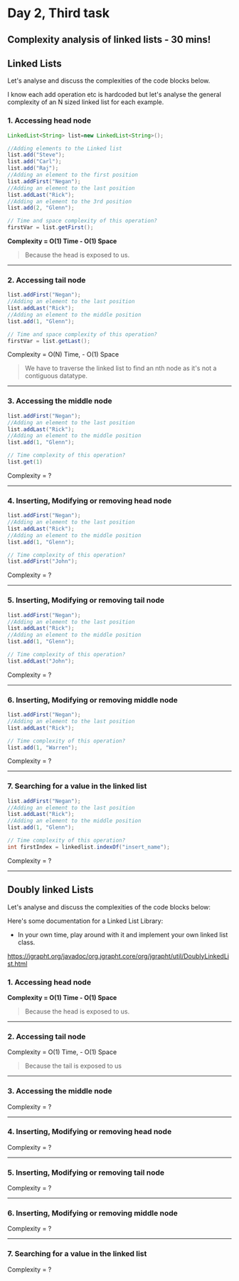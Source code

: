 # Day 2, Third task

## Complexity analysis of linked lists - 30 mins!

## Linked Lists
Let's analyse and discuss the complexities of the code blocks below.

I know each add operation etc is hardcoded but let's analyse the general complexity of an N sized linked list for each example.

### 1. Accessing head node
``` java
LinkedList<String> list=new LinkedList<String>();

//Adding elements to the Linked list
list.add("Steve");
list.add("Carl");
list.add("Raj");
//Adding an element to the first position
list.addFirst("Negan");
//Adding an element to the last position
list.addLast("Rick");
//Adding an element to the 3rd position
list.add(2, "Glenn");

// Time and space complexity of this operation?
firstVar = list.getFirst();
```
**Complexity = O(1) Time - O(1) Space**
> Because the head is exposed to us.

---
### 2. Accessing tail node
``` java
list.addFirst("Negan");
//Adding an element to the last position
list.addLast("Rick");
//Adding an element to the middle position
list.add(1, "Glenn");

// Time and space complexity of this operation?
firstVar = list.getLast();
```
Complexity = O(N) Time, - O(1) Space
> We have to traverse the linked list to find an nth node as it's not a contiguous datatype.

---
### 3. Accessing the middle node
``` java
list.addFirst("Negan");
//Adding an element to the last position
list.addLast("Rick");
//Adding an element to the middle position
list.add(1, "Glenn");

// Time complexity of this operation?
list.get(1)
```
Complexity = ?

---
### 4. Inserting, Modifying or removing head node
``` java
list.addFirst("Negan");
//Adding an element to the last position
list.addLast("Rick");
//Adding an element to the middle position
list.add(1, "Glenn");

// Time complexity of this operation?
list.addFirst("John");
```
Complexity = ?

---
### 5. Inserting, Modifying or removing tail node
``` java
list.addFirst("Negan");
//Adding an element to the last position
list.addLast("Rick");
//Adding an element to the middle position
list.add(1, "Glenn");

// Time complexity of this operation?
list.addLast("John");
```
Complexity = ?

---
### 6. Inserting, Modifying or removing middle node
``` java
list.addFirst("Negan");
//Adding an element to the last position
list.addLast("Rick");

// Time complexity of this operation?
list.add(1, "Warren");
```
Complexity = ?

---
### 7. Searching for a value in the linked list
``` java
list.addFirst("Negan");
//Adding an element to the last position
list.addLast("Rick");
//Adding an element to the middle position
list.add(1, "Glenn");

// Time complexity of this operation?
int firstIndex = linkedlist.indexOf("insert_name");
```
Complexity = ?

---
## Doubly linked Lists
Let's analyse and discuss the complexities of the code blocks below:

Here's some documentation for a Linked List Library:
- In your own time, play around with it and implement your own linked list class.

https://jgrapht.org/javadoc/org.jgrapht.core/org/jgrapht/util/DoublyLinkedList.html

### 1. Accessing head node
**Complexity = O(1) Time - O(1) Space**
> Because the head is exposed to us.

---
### 2. Accessing tail node
Complexity = O(1) Time, - O(1) Space
> Because the tail is exposed to us

---
### 3. Accessing the middle node
Complexity = ?

---
### 4. Inserting, Modifying or removing head node
Complexity = ?

---
### 5. Inserting, Modifying or removing tail node
Complexity = ?

---
### 6. Inserting, Modifying or removing middle node
Complexity = ?

---
### 7. Searching for a value in the linked list
Complexity = ?
